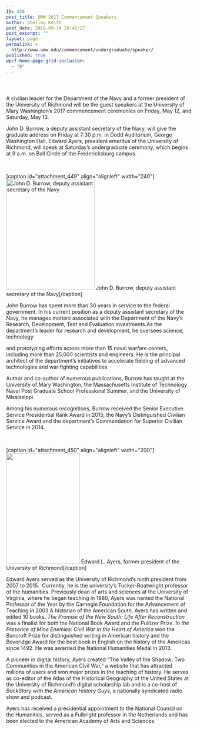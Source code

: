 ```yaml
---
ID: 438
post_title: UMW 2017 Commencement Speakers
author: Shelley Keith
post_date: 2016-09-14 20:45:27
post_excerpt: ""
layout: page
permalink: >
  http://www.umw.edu/commencement/undergraduate/speaker/
published: true
wpcf-home-page-grid-inclusion:
  - "0"
---
```

<header class="entry-header">
<h1 class="entry-title"></h1>
</header>
<div class="entry-content">

A civilian leader for the Department of the Navy and a former president of the University of Richmond will be the guest speakers at the University of Mary Washington’s 2017 commencement ceremonies on Friday, May 12, and Saturday, May 13.

John D. Burrow, a deputy assistant secretary of the Navy, will give the graduate address on Friday at 7:30 p.m. in Dodd Auditorium, George Washington Hall. Edward Ayers, president emeritus of the University of Richmond, will speak at Saturday’s undergraduate ceremony, which begins at 9 a.m. on Ball Circle of the Fredericksburg campus.

<strong> </strong>

[caption id="attachment_449" align="alignleft" width="240"]<a href="http://www.umw.edu/commencement/wp-content/uploads/sites/13/2016/09/Burrows-240x300.jpg"><img class="wp-image-449 size-medium" title="John D. Burrow, deputy assistant secretary of the Navy" src="http://www.umw.edu/commencement/wp-content/uploads/sites/13/2016/09/Burrows-240x300-240x300.jpg" width="240" height="300" /></a> John D. Burrow, deputy assistant secretary of the Navy[/caption]

John Burrow has spent more than 30 years in service to the federal government. In his current position as a deputy assistant secretary of the Navy, he manages matters associated with the Department of the Navy’s Research, Development, Test and Evaluation investments.As the department’s leader for research and development, he oversees science, technology

and prototyping efforts across more than 15 naval warfare centers, including more than 25,000 scientists and engineers. He is the principal architect of the department’s initiatives to accelerate fielding of advanced technologies and war fighting capabilities.

Author and co-author of numerous publications, Burrow has taught at the University of Mary Washington, the Massachusetts Institute of Technology Naval Post Graduate School Professional Summer, and the University of Mississippi.

Among his numerous recognitions, Burrow received the Senior Executive Service Presidential Rank Award in 2015, the Navy’s Distinguished Civilian Service Award and the department’s Commendation for Superior Civilian Service in 2014.

<strong> </strong>

[caption id="attachment_450" align="alignleft" width="200"]<img class="wp-image-450 size-medium" src="http://www.umw.edu/commencement/wp-content/uploads/sites/13/2016/09/ayers_edward2-200x300-200x300.jpg" width="200" height="300" /> Edward L. Ayers, former president of the University of Richmond[/caption]

Edward Ayers served as the University of Richmond’s ninth president from 2007 to 2015.  Currently, he is the university’s Tucker-Boatwright professor of the humanities. Previously dean of arts and sciences at the University of Virginia, where he began teaching in 1980, Ayers was named the National Professor of the Year by the Carnegie Foundation for the Advancement of Teaching in 2003.A historian of the American South, Ayers has written and edited 10 books. <em>The Promise of the New South: Life After Reconstruction</em> was a finalist for both the National Book Award and the Pulitzer Prize. <em>In the Presence of Mine Enemies: Civil War in the Heart of America</em> won the Bancroft Prize for distinguished writing in American history and the Beveridge Award for the best book in English on the history of the Americas since 1492. He was awarded the National Humanities Medal in 2013.

A pioneer in digital history, Ayers created “The Valley of the Shadow: Two Communities in the American Civil War,” a website that has attracted millions of users and won major prizes in the teaching of history. He serves as co-editor of the Atlas of the Historical Geography of the United States at the University of Richmond’s digital scholarship lab and is a co-host of <em>BackStory with the American History Guys</em>, a nationally syndicated radio show and podcast.

Ayers has received a presidential appointment to the National Council on the Humanities, served as a Fulbright professor in the Netherlands and has been elected to the American Academy of Arts and Sciences.

</div>
<!--more-->
